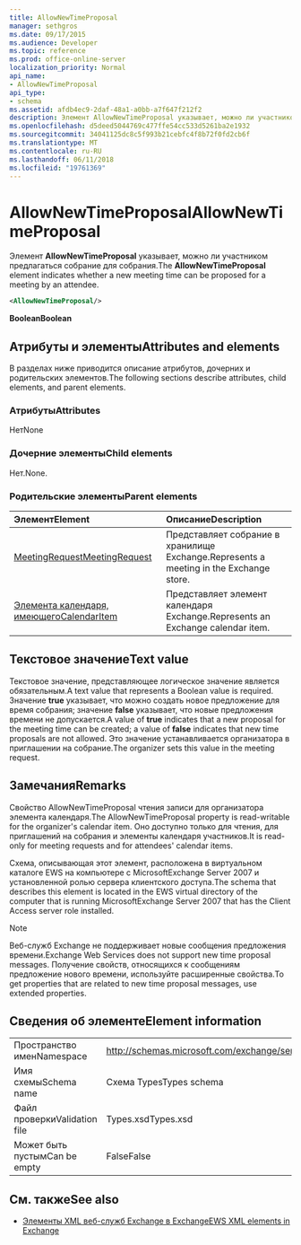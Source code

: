 ```yaml
---
title: AllowNewTimeProposal
manager: sethgros
ms.date: 09/17/2015
ms.audience: Developer
ms.topic: reference
ms.prod: office-online-server
localization_priority: Normal
api_name:
- AllowNewTimeProposal
api_type:
- schema
ms.assetid: afdb4ec9-2daf-48a1-a0bb-a7f647f212f2
description: Элемент AllowNewTimeProposal указывает, можно ли участником предлагаться собрание для собрания.
ms.openlocfilehash: d5deed5044769c477ffe54cc533d5261ba2e1932
ms.sourcegitcommit: 34041125dc8c5f993b21cebfc4f8b72f0fd2cb6f
ms.translationtype: MT
ms.contentlocale: ru-RU
ms.lasthandoff: 06/11/2018
ms.locfileid: "19761369"
---
```

# <a name="allownewtimeproposal"></a><span data-ttu-id="29b6a-103">AllowNewTimeProposal</span><span class="sxs-lookup"><span data-stu-id="29b6a-103">AllowNewTimeProposal</span></span>

<span data-ttu-id="29b6a-104">Элемент **AllowNewTimeProposal** указывает, можно ли участником предлагаться собрание для собрания.</span><span class="sxs-lookup"><span data-stu-id="29b6a-104">The **AllowNewTimeProposal** element indicates whether a new meeting time can be proposed for a meeting by an attendee.</span></span> 
  
```xml
<AllowNewTimeProposal/>
```

 <span data-ttu-id="29b6a-105">**Boolean**</span><span class="sxs-lookup"><span data-stu-id="29b6a-105">**Boolean**</span></span>
## <a name="attributes-and-elements"></a><span data-ttu-id="29b6a-106">Атрибуты и элементы</span><span class="sxs-lookup"><span data-stu-id="29b6a-106">Attributes and elements</span></span>

<span data-ttu-id="29b6a-107">В разделах ниже приводится описание атрибутов, дочерних и родительских элементов.</span><span class="sxs-lookup"><span data-stu-id="29b6a-107">The following sections describe attributes, child elements, and parent elements.</span></span>
  
### <a name="attributes"></a><span data-ttu-id="29b6a-108">Атрибуты</span><span class="sxs-lookup"><span data-stu-id="29b6a-108">Attributes</span></span>

<span data-ttu-id="29b6a-109">Нет</span><span class="sxs-lookup"><span data-stu-id="29b6a-109">None</span></span>
  
### <a name="child-elements"></a><span data-ttu-id="29b6a-110">Дочерние элементы</span><span class="sxs-lookup"><span data-stu-id="29b6a-110">Child elements</span></span>

<span data-ttu-id="29b6a-111">Нет.</span><span class="sxs-lookup"><span data-stu-id="29b6a-111">None.</span></span>
  
### <a name="parent-elements"></a><span data-ttu-id="29b6a-112">Родительские элементы</span><span class="sxs-lookup"><span data-stu-id="29b6a-112">Parent elements</span></span>

|<span data-ttu-id="29b6a-113">**Элемент**</span><span class="sxs-lookup"><span data-stu-id="29b6a-113">**Element**</span></span>|<span data-ttu-id="29b6a-114">**Описание**</span><span class="sxs-lookup"><span data-stu-id="29b6a-114">**Description**</span></span>|
|:-----|:-----|
|[<span data-ttu-id="29b6a-115">MeetingRequest</span><span class="sxs-lookup"><span data-stu-id="29b6a-115">MeetingRequest</span></span>](meetingrequest.md) <br/> |<span data-ttu-id="29b6a-116">Представляет собрание в хранилище Exchange.</span><span class="sxs-lookup"><span data-stu-id="29b6a-116">Represents a meeting in the Exchange store.</span></span>  <br/> |
|[<span data-ttu-id="29b6a-117">Элемента календаря, имеющего</span><span class="sxs-lookup"><span data-stu-id="29b6a-117">CalendarItem</span></span>](calendaritem.md) <br/> |<span data-ttu-id="29b6a-118">Представляет элемент календаря Exchange.</span><span class="sxs-lookup"><span data-stu-id="29b6a-118">Represents an Exchange calendar item.</span></span>  <br/> |
   
## <a name="text-value"></a><span data-ttu-id="29b6a-119">Текстовое значение</span><span class="sxs-lookup"><span data-stu-id="29b6a-119">Text value</span></span>

<span data-ttu-id="29b6a-120">Текстовое значение, представляющее логическое значение является обязательным.</span><span class="sxs-lookup"><span data-stu-id="29b6a-120">A text value that represents a Boolean value is required.</span></span> <span data-ttu-id="29b6a-121">Значение **true** указывает, что можно создать новое предложение для время собрания; значение **false** указывает, что новые предложения времени не допускается.</span><span class="sxs-lookup"><span data-stu-id="29b6a-121">A value of **true** indicates that a new proposal for the meeting time can be created; a value of **false** indicates that new time proposals are not allowed.</span></span> <span data-ttu-id="29b6a-122">Это значение устанавливается организатора в приглашении на собрание.</span><span class="sxs-lookup"><span data-stu-id="29b6a-122">The organizer sets this value in the meeting request.</span></span> 
  
## <a name="remarks"></a><span data-ttu-id="29b6a-123">Замечания</span><span class="sxs-lookup"><span data-stu-id="29b6a-123">Remarks</span></span>

<span data-ttu-id="29b6a-124">Свойство AllowNewTimeProposal чтения записи для организатора элемента календаря.</span><span class="sxs-lookup"><span data-stu-id="29b6a-124">The AllowNewTimeProposal property is read-writable for the organizer's calendar item.</span></span> <span data-ttu-id="29b6a-125">Оно доступно только для чтения, для приглашений на собрания и элементы календаря участников.</span><span class="sxs-lookup"><span data-stu-id="29b6a-125">It is read-only for meeting requests and for attendees' calendar items.</span></span>
  
<span data-ttu-id="29b6a-126">Схема, описывающая этот элемент, расположена в виртуальном каталоге EWS на компьютере с MicrosoftExchange Server 2007 и установленной ролью сервера клиентского доступа.</span><span class="sxs-lookup"><span data-stu-id="29b6a-126">The schema that describes this element is located in the EWS virtual directory of the computer that is running MicrosoftExchange Server 2007 that has the Client Access server role installed.</span></span>
  
> [!NOTE]
> <span data-ttu-id="29b6a-127">Веб-служб Exchange не поддерживает новые сообщения предложения времени.</span><span class="sxs-lookup"><span data-stu-id="29b6a-127">Exchange Web Services does not support new time proposal messages.</span></span> <span data-ttu-id="29b6a-128">Получение свойств, относящихся к сообщениям предложение нового времени, используйте расширенные свойства.</span><span class="sxs-lookup"><span data-stu-id="29b6a-128">To get properties that are related to new time proposal messages, use extended properties.</span></span> 
  
## <a name="element-information"></a><span data-ttu-id="29b6a-129">Сведения об элементе</span><span class="sxs-lookup"><span data-stu-id="29b6a-129">Element information</span></span>

|||
|:-----|:-----|
|<span data-ttu-id="29b6a-130">Пространство имен</span><span class="sxs-lookup"><span data-stu-id="29b6a-130">Namespace</span></span>  <br/> |http://schemas.microsoft.com/exchange/services/2006/types  <br/> |
|<span data-ttu-id="29b6a-131">Имя схемы</span><span class="sxs-lookup"><span data-stu-id="29b6a-131">Schema name</span></span>  <br/> |<span data-ttu-id="29b6a-132">Схема Types</span><span class="sxs-lookup"><span data-stu-id="29b6a-132">Types schema</span></span>  <br/> |
|<span data-ttu-id="29b6a-133">Файл проверки</span><span class="sxs-lookup"><span data-stu-id="29b6a-133">Validation file</span></span>  <br/> |<span data-ttu-id="29b6a-134">Types.xsd</span><span class="sxs-lookup"><span data-stu-id="29b6a-134">Types.xsd</span></span>  <br/> |
|<span data-ttu-id="29b6a-135">Может быть пустым</span><span class="sxs-lookup"><span data-stu-id="29b6a-135">Can be empty</span></span>  <br/> |<span data-ttu-id="29b6a-136">False</span><span class="sxs-lookup"><span data-stu-id="29b6a-136">False</span></span>  <br/> |
   
## <a name="see-also"></a><span data-ttu-id="29b6a-137">См. также</span><span class="sxs-lookup"><span data-stu-id="29b6a-137">See also</span></span>

- [<span data-ttu-id="29b6a-138">Элементы XML веб-служб Exchange в Exchange</span><span class="sxs-lookup"><span data-stu-id="29b6a-138">EWS XML elements in Exchange</span></span>](ews-xml-elements-in-exchange.md)

